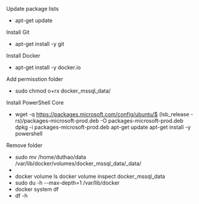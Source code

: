 Update package lists
- apt-get update

Install Git
- apt-get install -y git
  
Install Docker
- apt-get install -y docker.io 

Add permisstion folder
- sudo chmod o+rx docker_mssql_data/

Install PowerShell Core
- wget -q https://packages.microsoft.com/config/ubuntu/$ (lsb_release -rs)/packages-microsoft-prod.deb -O packages-microsoft-prod.deb dpkg -i packages-microsoft-prod.deb apt-get update apt-get install -y powershell

Remove folder
- sudo mv /home/duthao/data /var/lib/docker/volumes/docker_mssql_data/_data/
- 
- docker volume ls docker volume inspect docker_mssql_data
- sudo du -h --max-depth=1 /var/lib/docker
- docker system df
- df -h
